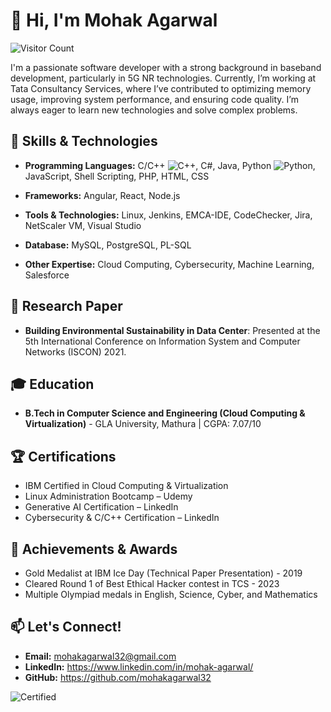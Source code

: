 # 👋 Hi, I'm Mohak Agarwal

![Visitor Count](https://komarev.com/ghpvc/?username=mohakagarwal32)


I'm a passionate software developer with a strong background in baseband development, particularly in 5G NR technologies. Currently, I’m working at Tata Consultancy Services, where I’ve contributed to optimizing memory usage, improving system performance, and ensuring code quality. I’m always eager to learn new technologies and solve complex problems.

## 🔧 Skills & Technologies
- **Programming Languages:** C/C++  ![C++](https://img.shields.io/badge/Code-C++-blue), C#, Java, Python ![Python](https://img.shields.io/badge/Code-Python-yellow), JavaScript, Shell Scripting, PHP, HTML, CSS

- **Frameworks:** Angular, React, Node.js
- **Tools & Technologies:** Linux, Jenkins, EMCA-IDE, CodeChecker, Jira, NetScaler VM, Visual Studio
- **Database:** MySQL, PostgreSQL, PL-SQL
- **Other Expertise:** Cloud Computing, Cybersecurity, Machine Learning, Salesforce

## 📄 Research Paper
- **Building Environmental Sustainability in Data Center**: Presented at the 5th International Conference on Information System and Computer Networks (ISCON) 2021.

## 🎓 Education
- **B.Tech in Computer Science and Engineering (Cloud Computing & Virtualization)** - GLA University, Mathura | CGPA: 7.07/10

## 🏆 Certifications
- IBM Certified in Cloud Computing & Virtualization
- Linux Administration Bootcamp – Udemy
- Generative AI Certification – LinkedIn
- Cybersecurity & C/C++ Certification – LinkedIn

## 🏅 Achievements & Awards
- Gold Medalist at IBM Ice Day (Technical Paper Presentation) - 2019
- Cleared Round 1 of Best Ethical Hacker contest in TCS - 2023
- Multiple Olympiad medals in English, Science, Cyber, and Mathematics

## 📫 Let's Connect!
- **Email:** mohakagarwal32@gmail.com
- **LinkedIn:** https://www.linkedin.com/in/mohak-agarwal/
- **GitHub:** https://github.com/mohakagarwal32


![Certified](https://img.shields.io/badge/Certified-Cloud_Computing-blue)
